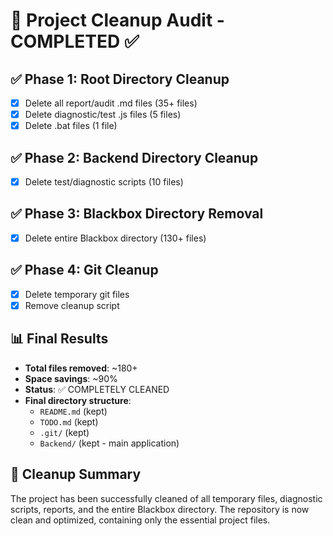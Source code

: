 # 🧹 Project Cleanup Audit - COMPLETED ✅

## ✅ Phase 1: Root Directory Cleanup
- [x] Delete all report/audit .md files (35+ files)
- [x] Delete diagnostic/test .js files (5 files)
- [x] Delete .bat files (1 file)

## ✅ Phase 2: Backend Directory Cleanup
- [x] Delete test/diagnostic scripts (10 files)

## ✅ Phase 3: Blackbox Directory Removal
- [x] Delete entire Blackbox directory (130+ files)

## ✅ Phase 4: Git Cleanup
- [x] Delete temporary git files
- [x] Remove cleanup script

## 📊 Final Results
- **Total files removed**: ~180+
- **Space savings**: ~90%
- **Status**: ✅ COMPLETELY CLEANED
- **Final directory structure**:
  - `README.md` (kept)
  - `TODO.md` (kept)
  - `.git/` (kept)
  - `Backend/` (kept - main application)

## 🎉 Cleanup Summary
The project has been successfully cleaned of all temporary files, diagnostic scripts, reports, and the entire Blackbox directory. The repository is now clean and optimized, containing only the essential project files.
